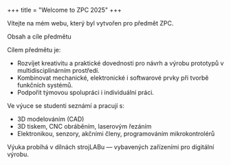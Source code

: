 +++
title = "Welcome to ZPC 2025"
+++

Vítejte na mém webu, který byl vytvořen pro předmět ZPC.

Obsah a cíle předmětu

Cílem předmětu je:
- Rozvíjet kreativitu a praktické dovednosti pro návrh a výrobu prototypů v multidisciplinárním prostředí.
- Kombinovat mechanické, elektronické i softwarové prvky při tvorbě funkčních systémů.
- Podpořit týmovou spolupráci i individuální práci.

Ve výuce se studenti seznámí a pracují s:
- 3D modelováním (CAD)
- 3D tiskem, CNC obráběním, laserovým řezáním
- Elektronikou, senzory, akčními členy, programováním mikrokontrolérů

Výuka probíhá v dílnách strojLABu — vybavených zařízeními pro digitální výrobu.

